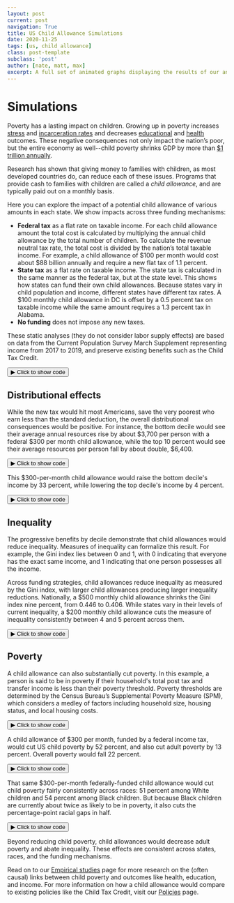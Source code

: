 ```yaml
---
layout: post
current: post
navigation: True
title: US Child Allowance Simulations
date: 2020-11-25
tags: [us, child allowance]
class: post-template
subclass: 'post'
author: [nate, matt, max]
excerpt: A full set of animated graphs displaying the results of our analysis of US child allowance proposals.
---
```


<head>
  <script src="https://cdn.plot.ly/plotly-latest.min.js"></script>
  <script src="https://ajax.googleapis.com/ajax/libs/jquery/3.5.1/jquery.min.js"></script>
</head>


# Simulations

Poverty has a lasting impact on children.  Growing up in poverty increases [stress](https://heckmanequation.org/resource/invest-in-early-childhood-development-reduce-deficits-strengthen-the-economy/) and [incarceration rates](https://heckmanequation.org/resource/invest-in-early-childhood-development-reduce-deficits-strengthen-the-economy/) and decreases [educational](https://www.sciencedirect.com/science/article/abs/pii/S1876285915003836) and [health](https://www.aeaweb.org/articles?id=10.1257/app.2.1.86) outcomes.  These negative consequences not only impact the nation’s poor, but the entire economy as well--child poverty shrinks GDP by more than [$1 trillion annually](https://www.nap.edu/read/25246/chapter/1).

Research has shown that giving money to families with children, as most developed countries do, can reduce each of these issues.  Programs that provide cash to families with children are called a _child allowance_, and are typically paid out on a monthly basis.  

Here you can explore the impact of a potential child allowance of various amounts in each state.
We show impacts across three funding mechanisms:

* **Federal tax** as a flat rate on taxable income. For each child allowance amount the total cost is calculated by multiplying the annual child allowance by the total number of children.  To calculate the revenue neutral tax rate, the total cost is divided by the nation’s total taxable income.  For example, a child allowance of $100 per month would cost about $88 billion annually and require a new flat tax of 1.1 percent.
* **State tax** as a flat rate on taxable income. The state tax is calculated in the same manner as the federal tax, but at the state level. This shows how states can fund their own child allowances. Because states vary in child population and income, different states have different tax rates. A $100 monthly child allowance in DC is offset by a 0.5 percent tax on taxable income while the same amount requires a 1.3 percent tax in Alabama.
* **No funding** does not impose any new taxes.

These static analyses (they do not consider labor supply effects) are based on data from the Current Population Survey March Supplement representing income from 2017 to 2019, and preserve existing benefits such as the Child Tax Credit.


<button class="code-button" id="button1" onclick="f1()">&#9654; Click to show code</button>
<div class="code-cell" id="asset_code_1" style="display: none;">
  <pre>
    <code>
# Imports.
import pandas as pd
import numpy as np
import math
import plotly.express as px
import plotly.graph_objects as go
from plotly.subplots import make_subplots
import copy

# Load data.
summary = pd.read_csv('https://github.com/ngpsu22/Child_Allowance_States/raw/main/poverty_gini_tax_child_allowance')

deciles = pd.read_csv('data/deciles.csv')

deciles.funding = deciles.funding.map({'deficit': 'No funding',
                                       'fed': 'Federal tax',
                                       'state': 'State tax'})

# General configs.
LABELS = {'monthly_ca': 'Monthly child allowance',
          'decile': 'Decile',
          'net_chg': 'Net change',
          'pct_chg': 'Net change',
          'child_allowance':'Monthly child allowance',
          'code': 'State',
          'state': 'State',
          'fed_tax_rate': 'Tax rate',
          'state_tax_rate': 'Tax rate',
          'non_funded_poverty_rate': 'Poverty rate',
          'fed_poverty_rate': 'Poverty rate',
          'state_poverty_rate': 'Poverty rate',
          'non_funded_gini': 'Gini index',
          'fed_gini': 'Gini index',
          'state_gini': 'Gini index'}

CONFIG = {'displayModeBar': False}

# Preprocess data.
summary.drop('Unnamed: 0', 1, inplace = True)
tax = summary[(summary.race == 'All') & (summary.age_group == 'all')]

state_names = tax.state.unique()
state_names = np.insert(state_names[:-1], 0, 'US')
default_state = 'US'
state_dict = summary[['code', 'state']].set_index('code').to_dict()['state']

# Colors from https://material.io/design/color/the-color-system.html
DARK_BLUE = '#1565C0'
LIGHT_BLUE = '#42A5F5'
GRAY = '#BDBDBD'
GRAY_SHADOW = '#EEEEEE'
COLOR_MAP = {
    'Federal tax rate': DARK_BLUE,
    'State tax rate': LIGHT_BLUE,
    'Federal tax': DARK_BLUE,
    'State tax': LIGHT_BLUE,
    'No funding': GRAY,
    'No funding, out of poverty': GRAY_SHADOW
}

# data labels
REFORM = {'state_tax_rate': 'State tax rate', 
          'fed_tax_rate': 'Federal tax rate'}

# reformat data
data_list = []
for state in state_names:
    state_data = tax[tax.state == state]
    state_list = []
    for reform in REFORM:
        state_list.append(state_data[reform])
    data_list.append(state_list)

# generate first graph
data_columns = list(REFORM.keys())
data = pd.DataFrame(data_list, columns = data_columns)
data['State'] = state_names
data = data.set_index('State')

def getDataList(state):
    data_list = []
    for dc in data_columns:
        data_list.append(data.loc[state][dc])
    return data_list

# initialize figure
fig = go.Figure()

# add traces
x = tax.child_allowance.unique()
for reform in REFORM:
    fig.add_trace(go.Scatter(
        x=x, 
        y=data[reform][default_state],
        name=REFORM[reform],
        marker = dict(color = COLOR_MAP[REFORM[reform]]),
        hoverlabel = dict(namelength = -1)
#         hovertemplate=
#                 REFORM[reform] + ': %{y}' + 
#                 '<extra></extra>',
    ))

# generate buttons
buttons = []
for state in state_names:
    new_button = {'method': 'update',
                  'label': state,
                  'args': [{'y': getDataList(state), 
                            'visible': ['legendonly' if state == 'US' 
                                        else True, True]}
                          ]}
    buttons.append(new_button)
    
# construct menus
updatemenus = [{'buttons': buttons,
                'direction': 'down',
                'showactive': True,
                'pad':{'l': 10, 'r': 25},
               }]

# update layout with buttons, and show the figure
fig.update_layout(updatemenus=updatemenus)

fig.update_xaxes(title_text='Monthly child allowance')

tax_values = tax.state_tax_rate.tolist() + tax.fed_tax_rate.tolist() 
ymin = math.floor(min(tax_values) * 100) / 100 - 0.1
ymax = math.ceil(max(tax_values) * 100) / 100
fig.update_yaxes(title_text='Tax rate on taxable income', range=[ymin, ymax])

fig.update_layout(height=600, 
                  margin=dict(l=0, r=0, t=80, b=0),
                  yaxis_ticksuffix='%',
                  font=dict(family='Roboto'),
                  hovermode='x', 
                  xaxis_tickprefix='$',
                  xaxis_ticksuffix='',
                  plot_bgcolor='white',
                  legend_title_text='',
                  title={
                    'text': 'Income tax required to fund child allowances',
                    'y':0.95,
                    'x':0.01,
                    'xanchor': 'left',
                    'yanchor': 'top'},
                  title_font_size=20,
                 )

fig.update_layout(hovermode="x unified")

# hide state tax rate for US only
hide_line = ['State tax rate']
fig.for_each_trace(lambda trace: trace.update(visible="legendonly")
                   if trace.name in hide_line else ())

fig.show(config=CONFIG)
    </code>
  </pre>
</div>

<script>
function f1() {
  var x = document.getElementById("asset_code_1");
  var b = document.getElementById("button1");
  if (x.style.display === "none") {
    x.style.display = "block";
    b.innerHTML = "&#9660 Click to hide code";
  } else {
    x.style.display = "none";
    b.innerHTML = "&#9654 Click to show code";
  }
}
</script> 

<div>
  <script>
    $(document).ready(function(){
      $("#asset1").load("{{site.baseurl}}assets/markdown_assets/simulation/2020-11-25-simulation-asset-1.html");
    });
  </script>
</div>
<div id = "asset1"></div>

## Distributional effects

While the new tax would hit most Americans, save the very poorest who earn less than the standard deduction, the overall distributional consequences would be positive.
For instance, the bottom decile would see their average annual resources rise by about $3,700 per person with a federal $300 per month child allowance, while the top 10 percent would see their average resources per person fall by about double, $6,400.


<button class="code-button" id="button2" onclick="f2()">&#9654; Click to show code</button>
<div class="code-cell" id="asset_code_2" style="display: none;">
  <pre>
    <code>
# make chart symmetric with boundary at the maximum.
boundary = deciles.net_chg.agg([min, max]).abs().max()

# initial data set-up 
x = deciles.decile.unique()
ca_amts = deciles.monthly_ca.unique()
state_names = deciles.state.unique()
state_names = np.insert(state_names[:-1], 0, 'US')
fundings = ['Federal tax', 'State tax', 'No funding']

# get list of bar colors
colors = [COLOR_MAP[i] for i in fundings]

# create figure dictionary
fig_dict = {
    'data': [],
    'layout': {},
    'frames': []
}

# fill in most of layout
fig_dict['layout'] = {
    'plot_bgcolor': 'white',
    'font': dict(family = 'Roboto'),
    'showlegend': True,
    'height': 600,
    'margin': dict(t=100, b=0, l=0, r=0)
}
fig_dict['layout']['title'] = {
    'text': 'Average net change to household income by decile', 
    'y': 0.97,
    'x': 0.05,
    'xanchor': 'left',
    'yanchor': 'top'
}
fig_dict['layout']['xaxis'] = {
    'title': 'Decile of resources per person', 
    'dtick': 1,
    'type': 'category'
}
fig_dict['layout']['yaxis'] = {
    'title': 'Average annual net change per SPM unit', 
    'tickprefix': '$',
    'range': [-boundary, boundary]
}

# add slider specifications
slider_menu =  {
    'buttons': [
        {
            'args': [None, {'frame': {'duration': 500, 'redraw': True},
                            'fromcurrent': True,
                            'transition': {'duration': 300,
                                           'easing': 'quadratic-in-out'}}],
            'label': '&#9654;',
            'method': 'animate'
        },
        {
            "args": [[None], {"frame": {"duration": 0, "redraw": True},
                              "mode": "immediate",
                              "transition": {"duration": 0}}],
            "label": "&#9724;",
            "method": "animate"
        }
    ],
    'direction': 'left',
    'pad': {'r': 15, 't': 75},
    'showactive': False,
    'type': 'buttons',
    'x': 0.1,
    'xanchor': 'right',
    'y': 0,
    'yanchor': 'top'
}

sliders_dict = {
    'active': 20,
    'yanchor': 'top',
    'xanchor': 'left',
    'currentvalue': {
        'font': {'size': 20},
        'prefix': 'Monthly child allowance: ',
        'visible': True,
        'xanchor': 'right'
    },
    'transition': {'duration': 300, 'easing': 'cubic-in-out'},
    'pad': {'b': 10, 't': 50},
    'len': 0.9,
    'x': 0.1,
    'y': 0,
    'steps': []
}

steps = []
for ca in ca_amts:
    slider_step = {
        'args': [
            [ca],
            {'frame': {'duration': 300, 'redraw': True},
             'mode': 'immediate',
             'transition': {'duration': 300}}
        ],
        'label': '$' + str(ca),
        'method': 'animate'
    }
    steps.append(slider_step)
sliders_dict['steps'] = steps

# create frames for a given state and funding method
def make_frames(state, funding):
    raw_data = deciles[(deciles.state == state) &
                       (deciles.funding == funding)].round()
    frames = {}
    for ca in ca_amts:
        frames[str(ca)] = list(raw_data[raw_data.monthly_ca == ca].net_chg)
    return frames

# create dataframe of booleans to determine trace visibility
# separating funding mechanisms is currently redundant but can 
#    in theory be used to add another dropdown menu
n = len(state_names) * len(fundings)
frames_list = []
count = 0
visible = []
for state in state_names:
    vis_list = []
    for funding in fundings:
        frames_list.append(make_frames(state, funding))
        v = np.array([False] * n)
        v[count] = True
        vis_list.append(v)
        count += 1
    visible.append(vis_list)
visible = pd.DataFrame(visible, columns = fundings, index = state_names)

# add traces to figure dictionary
for i in range(n):
    data_dict = {
        'x': x,
        'y': frames_list[i]['500'],
        'type': 'bar',
        # Only show the Federal tax line (index 0) when first loading chart.
        'visible': True if i == 0 else ('legendonly' if i < 3 else False),
        'name': fundings[i % 3],
        'marker_color':  colors[i % 3],
        'hovertemplate': 
                '<b>' + fundings[i % 3] + '</b>' + 
                '<br>Change in resources: %{y}<br>' + 
                '<extra></extra>'
    }
    fig_dict['data'].append(data_dict)

# reorder existing frames
frames = []
for ca in ca_amts:
    data_list = []
    for f in frames_list:
        data_list.append({'y': f[str(ca)], 'type': 'bar'})
    frame = {'data': data_list, 'name': str(ca), 'traces': list(range(n))}
    frames.append(frame)

# add additional features to figure dictionary
fig_dict['frames'] = frames
fig_dict['layout']['sliders'] = [sliders_dict]

# generate plotly figure
fig = go.Figure(fig_dict)

# generate dropdown menu buttons
buttons = []
for state in state_names:
    new_button = {'method': 'update',
                  'label': state,
                  'args': [{'visible': (visible[fundings[0]][state] | 
                                        visible[fundings[1]][state] |
                                        visible[fundings[2]][state])}
                          ]}
    buttons.append(new_button)
    
# construct button menu
updatemenus = {'buttons': buttons,
               'direction': 'down',
               'showactive': True,
               'pad':{"r": 10, 't': 20},
               'xanchor': 'left',
               'yanchor': 'top',
               'x': 0,
               'y': 1.2
               }

# add slider and button menus
fig.update_layout(updatemenus=[slider_menu, updatemenus],
                  title_font_size=20,)

# display figure
fig.show(config=CONFIG)
    </code>
  </pre>
</div>

<script>
function f2() {
  var x = document.getElementById("asset_code_2");
  var b = document.getElementById("button2");
  if (x.style.display === "none") {
    x.style.display = "block";
    b.innerHTML = "&#9660 Click to hide code";
  } else {
    x.style.display = "none";
    b.innerHTML = "&#9654 Click to show code";
  }
}
</script> 

<div>
  <script>
    $(document).ready(function(){
      $("#asset2").load("{{site.baseurl}}assets/markdown_assets/simulation/2020-11-25-simulation-asset-2.html");
    });
  </script>
</div>
<div id = "asset2"></div>

This $300-per-month child allowance would raise the bottom decile's income by 33 percent, while lowering the top decile's income by 4 percent.


<button class="code-button" id="button3" onclick="f3()">&#9654; Click to show code</button>
<div class="code-cell" id="asset_code_3" style="display: none;">
  <pre>
    <code>
# make chart symmetric with boundary at the maximum.
boundary = deciles.pct_chg.agg([min, max]).abs().max()

# initial data set-up 
x = deciles.decile.unique()
ca_amts = deciles.monthly_ca.unique()
state_names = deciles.state.unique()
state_names = np.insert(state_names[:-1], 0, 'US')
fundings = ['Federal tax', 'State tax', 'No funding']

# get list of bar colors
colors = [COLOR_MAP[i] for i in fundings]

# create figure dictionary
fig_dict = {
    'data': [],
    'layout': {},
    'frames': []
}

# fill in most of layout
fig_dict['layout'] = {
    'plot_bgcolor': 'white',
    'font': dict(family = 'Roboto'),
    'showlegend': True,
    'height': 600,
    'margin': dict(t=100, b=0, l=0, r=0)
}
fig_dict['layout']['title'] = {
    'text': 'Average percent change to household income by decile', 
    'y': 0.97,
    'x': 0.05,
    'xanchor': 'left',
    'yanchor': 'top'
}
fig_dict['layout']['xaxis'] = {
    'title': 'Decile of resources per person', 
    'dtick': 1,
    'type': 'category'
}
fig_dict['layout']['yaxis'] = {
    'title': 'Average percent change to SPM unit resources', 
    'ticksuffix': '%',
    'range': [-boundary, boundary]
}

# add slider specifications
slider_menu =  {
    'buttons': [
        {
            'args': [None, {'frame': {'duration': 500, 'redraw': True},
                            'fromcurrent': True,
                            'transition': {'duration': 300,
                                           'easing': 'quadratic-in-out'}}],
            'label': '&#9654;',
            'method': 'animate'
        },
        {
            "args": [[None], {"frame": {"duration": 0, "redraw": True},
                              "mode": "immediate",
                              "transition": {"duration": 0}}],
            "label": "&#9724;",
            "method": "animate"
        }
    ],
    'direction': 'left',
    'pad': {'r': 15, 't': 75},
    'showactive': False,
    'type': 'buttons',
    'x': 0.1,
    'xanchor': 'right',
    'y': 0,
    'yanchor': 'top'
}

sliders_dict = {
    'active': 20,
    'yanchor': 'top',
    'xanchor': 'left',
    'currentvalue': {
        'font': {'size': 20},
        'prefix': 'Monthly child allowance: ',
        'visible': True,
        'xanchor': 'right'
    },
    'transition': {'duration': 300, 'easing': 'cubic-in-out'},
    'pad': {'b': 10, 't': 50},
    'len': 0.9,
    'x': 0.1,
    'y': 0,
    'steps': []
}

steps = []
for ca in ca_amts:
    slider_step = {
        'args': [
            [ca],
            {'frame': {'duration': 300, 'redraw': True},
             'mode': 'immediate',
             'transition': {'duration': 300}}
        ],
        'label': '$' + str(ca),
        'method': 'animate'
    }
    steps.append(slider_step)
sliders_dict['steps'] = steps

# create frames for a given state and funding method
def make_frames(state, funding):
    raw_data = deciles[(deciles.state == state) &
                       (deciles.funding == funding)].round()
    frames = {}
    for ca in ca_amts:
        frames[str(ca)] = list(raw_data[raw_data.monthly_ca == ca].pct_chg)
    return frames

# create dataframe of booleans to determine trace visibility
# separating funding mechanisms is currently redundant but can 
#    in theory be used to add another dropdown menu
n = len(state_names) * len(fundings)
frames_list = []
count = 0
visible = []
for state in state_names:
    vis_list = []
    for funding in fundings:
        frames_list.append(make_frames(state, funding))
        v = np.array([False] * n)
        v[count] = True
        vis_list.append(v)
        count += 1
    visible.append(vis_list)
visible = pd.DataFrame(visible, columns = fundings, index = state_names)

# add traces to figure dictionary
for i in range(n):
    data_dict = {
        'x': x,
        'y': frames_list[i]['500'],
        'type': 'bar',
        # Only show the Federal tax line (index 0) when first loading chart.
        'visible': True if i == 0 else ('legendonly' if i < 3 else False),
        'name': fundings[i % 3],
        'marker_color':  colors[i % 3],
        'hovertemplate': 
                '<b>' + fundings[i % 3] + '</b>' + 
                '<br>Change in resources: %{y}<br>' + 
                '<extra></extra>'
    }
    fig_dict['data'].append(data_dict)

# reorder existing frames
frames = []
for ca in ca_amts:
    data_list = []
    for f in frames_list:
        data_list.append({'y': f[str(ca)], 'type': 'bar'})
    frame = {'data': data_list, 'name': str(ca), 'traces': list(range(n))}
    frames.append(frame)

# add additional features to figure dictionary
fig_dict['frames'] = frames
fig_dict['layout']['sliders'] = [sliders_dict]

# generate plotly figure
fig = go.Figure(fig_dict)

# generate dropdown menu buttons
buttons = []
for state in state_names:
    new_button = {'method': 'update',
                  'label': state,
                  'args': [{'visible': (visible[fundings[0]][state] | 
                                        visible[fundings[1]][state] |
                                        visible[fundings[2]][state])}
                          ]}
    buttons.append(new_button)
    
# construct button menu
updatemenus = {'buttons': buttons,
               'direction': 'down',
               'showactive': True,
               'pad':{"r": 10, 't': 20},
               'xanchor': 'left',
               'yanchor': 'top',
               'x': 0,
               'y': 1.2
               }

# add slider and button menus
fig.update_layout(updatemenus=[slider_menu, updatemenus],
                  title_font_size=20,)

# display figure
fig.show(config=CONFIG)
    </code>
  </pre>
</div>

<script>
function f3() {
  var x = document.getElementById("asset_code_3");
  var b = document.getElementById("button3");
  if (x.style.display === "none") {
    x.style.display = "block";
    b.innerHTML = "&#9660 Click to hide code";
  } else {
    x.style.display = "none";
    b.innerHTML = "&#9654 Click to show code";
  }
}
</script> 

<div>
  <script>
    $(document).ready(function(){
      $("#asset3").load("{{site.baseurl}}assets/markdown_assets/simulation/2020-11-25-simulation-asset-3.html");
    });
  </script>
</div>
<div id = "asset3"></div>

## Inequality

The progressive benefits by decile demonstrate that child allowances would reduce inequality.
Measures of inequality can formalize this result.
For example, the Gini index lies between 0 and 1, with 0 indicating that everyone has the exact same income, and 1 indicating that one person possesses all the income.

Across funding strategies, child allowances reduce inequality as measured by the Gini index, with larger child allowances producing larger inequality reductions.
Nationally, a $500 monthly child allowance shrinks the Gini index nine percent, from 0.446 to 0.406.
While states vary in their levels of current inequality, a $200 monthly child allowance cuts the measure of inequality consistently between 4 and 5 percent across them.


<button class="code-button" id="button4" onclick="f4()">&#9654; Click to show code</button>
<div class="code-cell" id="asset_code_4" style="display: none;">
  <pre>
    <code>
# data labels
GINI = {'fed_gini': 'Federal tax',
        'state_gini': 'State tax',
        'non_funded_gini': 'No funding'}

# reformat data
data_list = []
for state in state_names:
    state_data = tax[tax.state == state]
    state_list = []
    for gini in GINI:
        state_list.append(state_data[gini])
    data_list.append(state_list)

data_columns = list(GINI.keys())
data = pd.DataFrame(data_list, columns = data_columns)
data['State'] = state_names
data = data.set_index('State')

def getDataList(state):
    data_list = []
    for dc in data_columns:
        data_list.append(data.loc[state][dc])
    return data_list

# initialize figure
fig = go.Figure()

# add traces
x = tax.child_allowance.unique()
for gini in GINI:
    fig.add_trace(go.Scatter(
        x=x, 
        y=tax[tax.state == default_state][gini],
        name=GINI[gini],
        marker = dict(color = COLOR_MAP[GINI[gini]]),
#         hovertemplate=
#                 GINI[gini] + ': %{y}' + 
#                 '<extra></extra>'
    ))

# generate buttons
buttons = []
for state in state_names:
    new_button = {'method': 'update',
                  'label': state,
                  'args': [{'y': getDataList(state),
                           'visible': [True,
                                       'legendonly' if state == 'US' else True,
                                       True]},
                          ]}
    buttons.append(new_button)
    
# construct menus
updatemenus = [{'buttons': buttons,
                'direction': 'down',
                'showactive': True,
                'pad':{'l': 10, 'r': 25},
               }]

# update layout with buttons, and show the figure
fig.update_layout(updatemenus=updatemenus)

fig.update_xaxes(title_text='Monthly child allowance')

gini_values = tax.non_funded_gini.tolist() + tax.fed_gini.tolist() + tax.state_gini.tolist()
ymin = math.floor(min(gini_values) * 100) / 100
ymax = math.ceil(max(gini_values) * 100) / 100
fig.update_yaxes(title_text='Gini index of per-capita income, 2017-2019',
                 range=[ymin, ymax])

fig.update_layout(height=600, 
                  margin=dict(l=0, r=0, t=80, b=0),
                  font=dict(family='Roboto'),
                  hovermode='x', 
                  xaxis_tickprefix='$',
                  xaxis_ticksuffix='',
                  plot_bgcolor='white',
                  legend_title_text='',
                  title={
                    'text': 'Income inequality by child allowance amount',
                    'y':0.95,
                    'x':0.01,
                    'xanchor': 'left',
                    'yanchor': 'top'},
                  title_font_size=20,
                 )

fig.update_layout(hovermode="x unified")

# hide state tax rate for US only
hide_line = ['State tax']
fig.for_each_trace(lambda trace: trace.update(visible="legendonly")
                   if trace.name in hide_line else ())

fig.show(config=CONFIG)
    </code>
  </pre>
</div>

<script>
function f4() {
  var x = document.getElementById("asset_code_4");
  var b = document.getElementById("button4");
  if (x.style.display === "none") {
    x.style.display = "block";
    b.innerHTML = "&#9660 Click to hide code";
  } else {
    x.style.display = "none";
    b.innerHTML = "&#9654 Click to show code";
  }
}
</script> 

<div>
  <script>
    $(document).ready(function(){
      $("#asset4").load("{{site.baseurl}}assets/markdown_assets/simulation/2020-11-25-simulation-asset-4.html");
    });
  </script>
</div>
<div id = "asset4"></div>

## Poverty
A child allowance can also substantially cut poverty.  In this example, a person is said to be in poverty if their household's total post tax and transfer income is less than their poverty threshold.
Poverty thresholds are determined by the Census Bureau’s Supplemental Poverty Measure (SPM), which considers a medley of factors including household size, housing status, and local housing costs.


<button class="code-button" id="button5" onclick="f5()">&#9654; Click to show code</button>
<div class="code-cell" id="asset_code_5" style="display: none;">
  <pre>
    <code>
# data labels
FUNDING = {'fed_poverty_rate': 'Federal tax',
           'state_poverty_rate': 'State tax',
           'non_funded_poverty_rate': 'No funding'}

ca_amts = summary.child_allowance.unique()
child_poverty = summary[(summary['age_group'] == 'child') &
                        (summary['race'] == 'All')]

# create figure dictionary
fig_dict = {
    'data': [],
    'layout': {},
    'frames': []
}

# fill in most of layout
fig_dict['layout'] = {
    'plot_bgcolor': 'white',
    'font': dict(family = 'Roboto'),
    'height': 600,
    'margin': dict(t=100, b=0, l=0, r=10)
}
fig_dict['layout']['title'] = {
    'text': ('Child poverty by state and child allowance amount'),
    'y': 0.97,
    'x': 0.05,
    'xanchor': 'left',
    'yanchor': 'top'
}

# add slider specifications
slidermenu =  {
    'buttons': [
        {
            'args': [None, {'frame': {'duration': 500, 'redraw': True},
                            'fromcurrent': True,
                            'transition': {'duration': 300,
                                           'easing': 'quadratic-in-out'}}],
            'label': '&#9654;',
            'method': 'animate'
        },
        {
            "args": [[None], {"frame": {"duration": 0, "redraw": True},
                              "mode": "immediate",
                              "transition": {"duration": 0}}],
            "label": "&#9724;",
            "method": "animate"
        }
    ],
    'direction': 'left',
    'pad': {'r': 15, 't': 75},
    'showactive': True,
    'type': 'buttons',
    'x': 0.1,
    'xanchor': 'right',
    'y': 0,
    'yanchor': 'top'
}
    
sliders_dict = {
    'active': 0,
    'yanchor': 'top',
    'xanchor': 'left',
    'currentvalue': {
        'font': {'size': 20},
        'prefix': 'Monthly child allowance: ',
        'visible': True,
        'xanchor': 'right'
    },
    'transition': {'duration': 300, 'easing': 'cubic-in-out'},
    'pad': {'b': 10, 't': 50},
    'len': 0.9,
    'x': 0.1,
    'y': 0,
    'steps': []
}

steps = []
for ca in ca_amts:
    slider_step = {
        'args': [
            [ca],
            {'frame': {'duration': 300, 'redraw': True},
             'mode': 'immediate',
             'transition': {'duration': 300}}
        ],
        'label': '$' + str(ca),
        'method': 'animate'
    }
    steps.append(slider_step)
sliders_dict['steps'] = steps

# generate frames
frames = []
locations = child_poverty.code
zero_poverty = child_poverty[child_poverty.child_allowance == 0]
for ca in ca_amts:
    data_list = []
    ca_data = child_poverty[child_poverty.child_allowance == ca]
    for funding in FUNDING:
        data_list.append({
            'hovertemplate': 
                '<b>%{customdata[1]}</b>' + 
                '<br>Child poverty rate: %{z}%<br>' + 
                'Poverty reduction: %{customdata[0]}%' +
                '<extra></extra>',
            'locationmode': 'USA-states',
            'locations': child_poverty.code.unique(),
            'z': ca_data[funding].tolist(),
            'type': 'choropleth',
            'customdata': list(map(lambda x, y, z: (round(100 * (1 - y / x)), state_dict[z]),
                                   zero_poverty[funding], ca_data[funding], state_dict))
        })
    
    frame = {'data': data_list, 'name': str(ca), 'traces': [0,1,2]}
    frames.append(frame)
    
# add frames to figure dictionary
fig_dict['frames'] = frames

# add traces to figure dictionary
for i in (range(len(FUNDING))):
    fig_dict['data'].append(frames[0]['data'][0])

# generate figure
fig = go.Figure(fig_dict)

# generate dropdown menu buttons
buttons = []
for funding in FUNDING:
    new_button = {'method': 'update',
                  'label': FUNDING[funding],
                  'args': [{'visible': [f == funding for f in FUNDING.keys()]}
                          ]}
    buttons.append(new_button)
    
# construct button menu
updatemenu = {'buttons': buttons,
              'direction': 'down',
              'showactive': True,
              'pad':{"r": 10, 't': 20, 'l': 50},
              'xanchor': 'left',
              'yanchor': 'top',
              'x': 0,
              'y': 1.2
             }

# add slider, dropdown menu, and set geo scope
fig.update_layout(
    geo_scope='usa', # limite map scope to USA
    sliders=[sliders_dict],
    updatemenus=[slidermenu, updatemenu]
)

# update visual attributes
fig.update_traces(showscale=False, colorscale='Reds', zmin=0, zmax=22)
fig.update_layout(
    hoverlabel=dict(
        bgcolor="white",
        font=dict(family='Roboto')
    ),
    title_font_size=20,
)
fig.update(layout_showlegend=False)

fig.show(config=CONFIG)
    </code>
  </pre>
</div>

<script>
function f5() {
  var x = document.getElementById("asset_code_5");
  var b = document.getElementById("button5");
  if (x.style.display === "none") {
    x.style.display = "block";
    b.innerHTML = "&#9660 Click to hide code";
  } else {
    x.style.display = "none";
    b.innerHTML = "&#9654 Click to show code";
  }
}
</script> 

<div>
  <script>
    $(document).ready(function(){
      $("#asset5").load("{{site.baseurl}}assets/markdown_assets/simulation/2020-11-25-simulation-asset-5.html");
    });
  </script>
</div>
<div id = "asset5"></div>

A child allowance of $300 per month, funded by a federal income tax, would cut US child poverty by 52 percent, and also cut adult poverty by 13 percent.
Overall poverty would fall 22 percent.


<button class="code-button" id="button6" onclick="f6()">&#9654; Click to show code</button>
<div class="code-cell" id="asset_code_6" style="display: none;">
  <pre>
    <code>
FUNDING = {'fed_poverty_rate': 'Federal tax',
           'state_poverty_rate': 'State tax',
           'non_funded_poverty_rate': 'No funding'}

# initial data set-up
age = summary[summary['race'] == 'All'].copy(deep=True)
age.age_group = age.age_group.str.capitalize()
x = ['Child', 'Adult', 'All']
ca_amts = age.child_allowance.unique()
state_names = age.state.unique()
state_names = np.insert(state_names[:-1], 0, 'US')

# create figure dictionary
fig_dict = {
    'data': [],
    'layout': {},
    'frames': []
}

# fill in most of layout
fig_dict['layout'] = {
    'plot_bgcolor': 'white',
    'font': dict(family = 'Roboto'),
    'showlegend': True,
    'height': 600,
    'margin': dict(t=100, b=0, l=0, r=0)
}
fig_dict['layout']['title'] = {
    'text': 'Poverty by age and child allowance amount',
    'y': 0.97,
    'x': 0.05,
    'xanchor': 'left',
    'yanchor': 'top'
}
fig_dict['layout']['xaxis'] = {
    'type': 'category'
}
fig_dict['layout']['yaxis'] = {
    'title': 'SPM poverty rate, 2017-2019',
    'ticksuffix': '%',
    'range': [0, 25]
}

# add slider specifications
slider_menu =  {
    'buttons': [
        {
            'args': [None, {'frame': {'duration': 500, 'redraw': True},
                            'fromcurrent': True, 
                            "mode": "immediate",
                            'transition': {'duration': 300,
                                           'easing': 'quadratic-in-out'}}],
            'label': '&#9654;',
            'method': 'animate'
        },
        {
            "args": [[None], {"frame": {"duration": 0, "redraw": True},
                              "mode": "immediate",
                              "transition": {"duration": 0}}],
            "label": "&#9724;",
            "method": "animate"
        }
    ],
    'direction': 'left',
    'pad': {'r': 15, 't': 75},
    'showactive': False,
    'type': 'buttons',
    'x': 0.1,
    'xanchor': 'right',
    'y': 0,
    'yanchor': 'top'
}

sliders_dict = {
    'active': 0,
    'yanchor': 'top',
    'xanchor': 'left',
    'currentvalue': {
        'font': {'size': 20},
        'prefix': 'Monthly child allowance: ',
        'visible': True,
        'xanchor': 'right'
    },
    'transition': {'duration': 300, 'easing': 'cubic-in-out'},
    'pad': {'b': 10, 't': 50},
    'len': 0.9,
    'x': 0.1,
    'y': 0,
    'steps': []
}

steps = []
for ca in ca_amts:
    slider_step = {
        'args': [
            [ca],
            {'frame': {'duration': 300, 'redraw': True},
             'mode': 'immediate',
             'transition': {'duration': 300}}
        ],
        'label': '$' + str(ca),
        'method': 'animate'
    }
    steps.append(slider_step)
sliders_dict['steps'] = steps

# create frames for a given state and funding method
def make_frames(state, funding):
    raw_data = age[(age.state == state)]
    frames = {}
    for ca in ca_amts:
        frames[str(ca)] = list(raw_data[raw_data.child_allowance == ca].set_index(
            'age_group').loc[x][funding])
    return frames

# create dataframe of booleans to determine trace visibility
n = len(state_names) * len(FUNDING)
frames_list = []
count = 0
visible = {}
for state in state_names:
    v = [False] * n
    for funding in FUNDING:
        frames_list.append(make_frames(state, funding))
        v[count] = True
        count += 1
    visible[state] = v + v
v = [False] * n
v[0] = True
v[1] = 'legendonly'
v[2] = 'legendonly'
visible['US'] = v + v

# reorder existing frames
frames = []
for ca in ca_amts:
    data_list = []
    count = 0
    for f in frames_list:
        data_list.append({
            'y': f['0'], 
            'x': x,
            'type': 'bar', 
            'offsetgroup': count, 
            'showlegend': False,
            'legendgroup': count,
            'marker_color': GRAY_SHADOW,
            'name': 'No child allowance',
            'hovertemplate': 
                'Current poverty rate: %{y}' + 
                '<extra></extra>'
        })
        count += 1
    count = 0
    for f in frames_list:
        data_list.append({
            'y': f[str(ca)], 
            'x': x,
            'type': 'bar', 
            'offsetgroup': count,
            'legendgroup': count,
            'name': list(FUNDING.values())[count % 3],
            'marker_color': COLOR_MAP[list(FUNDING.values())[count % 3]],
            'hovertemplate': 
                '<b>' + list(FUNDING.values())[count % 3] + '</b>' + 
                '<br>Poverty rate: %{y}<br>' + 
                'Poverty reduction: %{customdata}%'
                '<extra></extra>',
            'customdata': list(map(lambda x, y: (round(100 * (1 - y / x))),
                                   f['0'], f[str(ca)]))
        })
        count += 1
    frame = {'data': data_list, 'name': str(ca), 'traces': list(range(n*2))}
    frames.append(frame)

# add additional features to figure dictionary
fig_dict['frames'] = frames
fig_dict['layout']['sliders'] = [sliders_dict]

for i in range(n):
    data_dict = copy.deepcopy(frames[0]['data'][i])
    if i == 0:
        data_dict['visible'] = True
    elif i < 3:
        data_dict['visible'] = 'legendonly'
    else:
        data_dict['visible'] = False
    fig_dict['data'].append(data_dict)
for i in range(n):
    data_dict = copy.deepcopy(frames[0]['data'][n + i])
    if i == 0:
        data_dict['visible'] = True
    elif i < 3:
        data_dict['visible'] = 'legendonly'
    else:
        data_dict['visible'] = False
    fig_dict['data'].append(data_dict)

# generate plotly figure
fig = go.Figure(fig_dict)

# generate dropdown menu buttons
buttons = []
for state in state_names:
    new_button = {'method': 'update',
                  'label': state,
                  'args': [{'visible': (visible[state])},
                          ]}
    buttons.append(new_button)
    
# construct button menu
updatemenus = {'buttons': buttons,
               'direction': 'down',
               'showactive': True,
               'pad':{"r": 10, 't': 20},
               'xanchor': 'left',
               'yanchor': 'top',
               'x': 0,
               'y': 1.2
              }

# add slider and button menus
fig.update_layout(
    updatemenus=[slider_menu, updatemenus],
    hoverlabel=dict(
        font=dict(family='Roboto')
    ),
    title_font_size=20,)

# display figure
fig.show(config=CONFIG)
    </code>
  </pre>
</div>

<script>
function f6() {
  var x = document.getElementById("asset_code_6");
  var b = document.getElementById("button6");
  if (x.style.display === "none") {
    x.style.display = "block";
    b.innerHTML = "&#9660 Click to hide code";
  } else {
    x.style.display = "none";
    b.innerHTML = "&#9654 Click to show code";
  }
}
</script> 

<div>
  <script>
    $(document).ready(function(){
      $("#asset6").load("{{site.baseurl}}assets/markdown_assets/simulation/2020-11-25-simulation-asset-6.html");
    });
  </script>
</div>
<div id = "asset6"></div>

That same $300-per-month federally-funded child allowance would cut child poverty fairly consistently across races: 51 percent among White children and 54 percent among Black children.
But because Black children are currently about twice as likely to be in poverty, it also cuts the percentage-point racial gaps in half.


<button class="code-button" id="button7" onclick="f7()">&#9654; Click to show code</button>
<div class="code-cell" id="asset_code_7" style="display: none;">
  <pre>
    <code>
FUNDING = {'fed_poverty_rate': 'Federal tax',
           'state_poverty_rate': 'State tax',
           'non_funded_poverty_rate': 'No funding'}

# initial data set-up 
race = summary[summary['age_group'] == 'child']
x = ['Black', 'White', 'Other', 'All']
ca_amts = race.child_allowance.unique()
state_names = race.state.unique()
state_names = np.insert(state_names[:-1], 0, 'US')

# create figure dictionary
fig_dict = {
    'data': [],
    'layout': {},
    'frames': []
}

# fill in most of layout
fig_dict['layout'] = {
    'plot_bgcolor': 'white',
    'font': dict(family = 'Roboto'),
    'showlegend': True,
    'height': 600,
    'margin': dict(t=100, b=0, l=0, r=0)
}
fig_dict['layout']['title'] = {
    'text': 'Child poverty by race and child allowance amount',
    'y': 0.97,
    'x': 0.05,
    'xanchor': 'left',
    'yanchor': 'top'
}
fig_dict['layout']['xaxis'] = {
    'type': 'category'
}
fig_dict['layout']['yaxis'] = {
    'title': 'Child SPM poverty rate, 2017-2019',
    'ticksuffix': '%',
    'range': [0, 25]
}

# add slider specifications
slider_menu =  {
    'buttons': [
        {
            'args': [None, {'frame': {'duration': 500, 'redraw': True},
                            'fromcurrent': True, 
                            "mode": "immediate",
                            'transition': {'duration': 300,
                                           'easing': 'quadratic-in-out'}}],
            'label': '&#9654;',
            'method': 'animate'
        },
        {
            "args": [[None], {"frame": {"duration": 0, "redraw": True},
                              "mode": "immediate",
                              "transition": {"duration": 0}}],
            "label": "&#9724;",
            "method": "animate"
        }
    ],
    'direction': 'left',
    'pad': {'r': 15, 't': 75},
    'showactive': False,
    'type': 'buttons',
    'x': 0.1,
    'xanchor': 'right',
    'y': 0,
    'yanchor': 'top'
}

sliders_dict = {
    'active': 0,
    'yanchor': 'top',
    'xanchor': 'left',
    'currentvalue': {
        'font': {'size': 20},
        'prefix': 'Monthly child allowance: ',
        'visible': True,
        'xanchor': 'right'
    },
    'transition': {'duration': 300, 'easing': 'cubic-in-out'},
    'pad': {'b': 10, 't': 50},
    'len': 0.9,
    'x': 0.1,
    'y': 0,
    'steps': []
}

steps = []
for ca in ca_amts:
    slider_step = {
        'args': [
            [ca],
            {'frame': {'duration': 300, 'redraw': True},
             'mode': 'immediate',
             'transition': {'duration': 300}}
        ],
        'label': '$' + str(ca),
        'method': 'animate'
    }
    steps.append(slider_step)
sliders_dict['steps'] = steps

# create frames for a given state and funding method
def make_frames(state, funding):
    raw_data = race[(race.state == state)]
    frames = {}
    for ca in ca_amts:
        frames[str(ca)] = list(raw_data[raw_data.child_allowance == ca].set_index('race').loc[x][funding])
    return frames

# create dataframe of booleans to determine trace visibility
n = len(state_names) * len(FUNDING)
frames_list = []
count = 0
visible = {}
for state in state_names:
    v = [False] * n
    for funding in FUNDING:
        frames_list.append(make_frames(state, funding))
        v[count] = True
        count += 1
    visible[state] = v + v
v = [False] * n
v[0] = True
v[1] = 'legendonly'
v[2] = 'legendonly'
visible['US'] = v + v

# reorder existing frames
frames = []
for ca in ca_amts:
    data_list = []
    count = 0
    for f in frames_list:
        data_list.append({
            'y': f['0'], 
            'x': x,
            'type': 'bar', 
            'offsetgroup': count, 
            'showlegend': False,
            'legendgroup': count,
            'marker_color': GRAY_SHADOW,
            'name': 'No child allowance',
            'hovertemplate': 
                'Current poverty rate: %{y}' + 
                '<extra></extra>'
        })
        count += 1
    count = 0
    for f in frames_list:
        data_list.append({
            'y': f[str(ca)], 
            'x': x,
            'type': 'bar', 
            'offsetgroup': count,
            'legendgroup': count,
            'name': list(FUNDING.values())[count % 3],
            'marker_color': COLOR_MAP[list(FUNDING.values())[count % 3]],
            'hovertemplate': 
                '<b>' + list(FUNDING.values())[count % 3] + '</b>' + 
                '<br>Child poverty rate: %{y}<br>' + 
                'Poverty reduction: %{customdata}%'
                '<extra></extra>',
            'customdata': list(map(lambda x, y: (round(100 * (1 - y / x))),
                                   f['0'], f[str(ca)]))
        })
        count += 1
    frame = {'data': data_list, 'name': str(ca), 'traces': list(range(n*2))}
    frames.append(frame)

# add additional features to figure dictionary
fig_dict['frames'] = frames
fig_dict['layout']['sliders'] = [sliders_dict]

for i in range(n):
    data_dict = copy.deepcopy(frames[0]['data'][i])
    if i == 0:
        data_dict['visible'] = True
    elif i < 3:
        data_dict['visible'] = 'legendonly'
    else:
        data_dict['visible'] = False
    fig_dict['data'].append(data_dict)
for i in range(n):
    data_dict = copy.deepcopy(frames[0]['data'][n + i])
    if i == 0:
        data_dict['visible'] = True
    elif i < 3:
        data_dict['visible'] = 'legendonly'
    else:
        data_dict['visible'] = False
    fig_dict['data'].append(data_dict)

# generate plotly figure
fig = go.Figure(fig_dict)

# generate dropdown menu buttons
buttons = []
for state in state_names:
    new_button = {'method': 'update',
                  'label': state,
                  'args': [{'visible': (visible[state])}]
                 }
    buttons.append(new_button)
    
# construct button menu
updatemenus = {'buttons': buttons,
               'direction': 'down',
               'showactive': True,
               'pad':{"r": 10, 't': 20},
               'xanchor': 'left',
               'yanchor': 'top',
               'x': 0,
               'y': 1.2
              }

# add slider and button menus
fig.update_layout(
    updatemenus=[slider_menu, updatemenus],
    hoverlabel=dict(
        font=dict(family='Roboto')
    ),
    title_font_size=20,)

# display figure
fig.show(config=CONFIG)
    </code>
  </pre>
</div>

<script>
function f7() {
  var x = document.getElementById("asset_code_7");
  var b = document.getElementById("button7");
  if (x.style.display === "none") {
    x.style.display = "block";
    b.innerHTML = "&#9660 Click to hide code";
  } else {
    x.style.display = "none";
    b.innerHTML = "&#9654 Click to show code";
  }
}
</script> 

<div>
  <script>
    $(document).ready(function(){
      $("#asset7").load("{{site.baseurl}}assets/markdown_assets/simulation/2020-11-25-simulation-asset-7.html");
    });
  </script>
</div>
<div id = "asset7"></div>

Beyond reducing child poverty, child allowances would decrease adult poverty and abate inequality.
These effects are consistent across states, races, and the funding mechanisms.

Read on to our [Empirical studies](empirical.md) page for more research on the (often causal) links between child poverty and outcomes like health, education, and income.
For more information on how a child allowance would compare to existing policies like the Child Tax Credit, visit our [Policies](policies.md) page.
